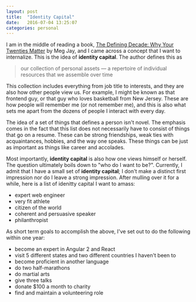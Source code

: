 ```yaml
---
layout: post
title:  "Identity Capital"
date:   2016-07-04 13:25:07
categories: personal
---
```

I am in the middle of reading a book, [The Defining Decade: Why Your Twenties Matter](http://megjay.com/the-defining-decade/) by Meg Jay, and I came across a concept that I want to internalize. This is the idea of **identity capital**. The author defines this as

> our collection of personal assets — a repertoire of individual resources that we assemble over time

This collection includes everything from job title to interests, and they are also how other people view us. For example, I might be known as that frontend guy, or that guy who loves basketball from New Jersey. These are how people will remember me (or not remember me), and this is also what sets me apart from the dozens of people I interact with every day.

The idea of a set of things that defines a person isn't novel. The emphasis comes in the fact that this list does not necessarily have to consist of things that go on a resume. These can be strong friendships, weak ties with acquaintances, hobbies, and the way one speaks. These things can be just as important as things like career and accolades.

Most importantly, **identity capital** is also how one views himself or herself. The question ultimately boils down to "who do I want to be?". Currently, I admit that I have a small set of **identity capital**; I don't make a distinct first impression nor do I leave a strong impression. After mulling over it for a while, here is a list of idenitty capital I want to amass:

- expert web engineer
- very fit athlete
- citizen of the world
- coherent and persuasive speaker
- philanthropist

As short term goals to accomplish the above, I've set out to do the following within one year:

- become an expert in Angular 2 and React
- visit 5 different states and two different countries I haven't been to
- become proficient in another language
- do two half-marathons
- do martial arts
- give three talks
- donate $100 a month to charity
- find and maintain a volunteering role
